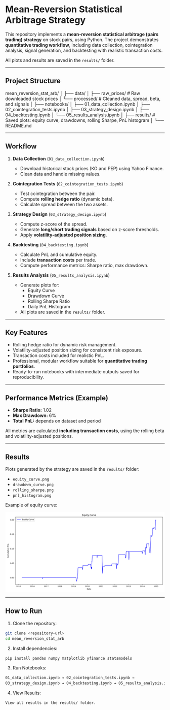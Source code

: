 # Mean-Reversion Statistical Arbitrage Strategy

This repository implements a **mean-reversion statistical arbitrage (pairs trading) strategy** on stock pairs, using Python. The project demonstrates **quantitative trading workflow**, including data collection, cointegration analysis, signal generation, and backtesting with realistic transaction costs.

All plots and results are saved in the `results/` folder.

---

## **Project Structure**

mean_reversion_stat_arb/
│
├── data/
│ ├── raw_prices/ # Raw downloaded stock prices
│ └── processed/ # Cleaned data, spread, beta, and signals
│
├── notebooks/
│ ├── 01_data_collection.ipynb
│ ├── 02_cointegration_tests.ipynb
│ ├── 03_strategy_design.ipynb
│ ├── 04_backtesting.ipynb
│ └── 05_results_analysis.ipynb
│
├── results/ # Saved plots: equity curve, drawdowns, rolling Sharpe, PnL histogram
│
└── README.md

---

## **Workflow**

1. **Data Collection** (`01_data_collection.ipynb`)
   - Download historical stock prices (KO and PEP) using Yahoo Finance.
   - Clean data and handle missing values.
   
2. **Cointegration Tests** (`02_cointegration_tests.ipynb`)
   - Test cointegration between the pair.
   - Compute **rolling hedge ratio** (dynamic beta).
   - Calculate spread between the two assets.

3. **Strategy Design** (`03_strategy_design.ipynb`)
   - Compute z-score of the spread.
   - Generate **long/short trading signals** based on z-score thresholds.
   - Apply **volatility-adjusted position sizing**.

4. **Backtesting** (`04_backtesting.ipynb`)
   - Calculate PnL and cumulative equity.
   - Include **transaction costs** per trade.
   - Compute performance metrics: Sharpe ratio, max drawdown.

5. **Results Analysis** (`05_results_analysis.ipynb`)
   - Generate plots for:
     - Equity Curve
     - Drawdown Curve
     - Rolling Sharpe Ratio
     - Daily PnL Histogram
   - All plots are saved in the `results/` folder.

---

## **Key Features**

- Rolling hedge ratio for dynamic risk management.
- Volatility-adjusted position sizing for consistent risk exposure.
- Transaction costs included for realistic PnL.
- Professional, modular workflow suitable for **quantitative trading portfolios**.
- Ready-to-run notebooks with intermediate outputs saved for reproducibility.

---

## **Performance Metrics (Example)**

- **Sharpe Ratio:** 1.02  
- **Max Drawdown:** 6%  
- **Total PnL:** depends on dataset and period  

All metrics are calculated **including transaction costs**, using the rolling beta and volatility-adjusted positions.

---

## **Results**

Plots generated by the strategy are saved in the `results/` folder:

- `equity_curve.png`
- `drawdown_curve.png`
- `rolling_sharpe.png`
- `pnl_histogram.png`

Example of equity curve:

![Equity Curve](results/equity_curve.png)

---

## **How to Run**

1. Clone the repository:
```bash
git clone <repository-url>
cd mean_reversion_stat_arb
```

2. Install dependencies:

```bash
pip install pandas numpy matplotlib yfinance statsmodels
```

3. Run Notebooks:
```bash
01_data_collection.ipynb → 02_cointegration_tests.ipynb → 
03_strategy_design.ipynb → 04_backtesting.ipynb → 05_results_analysis.ipynb
```

4. View Results:
```bash
View all results in the results/ folder.
```